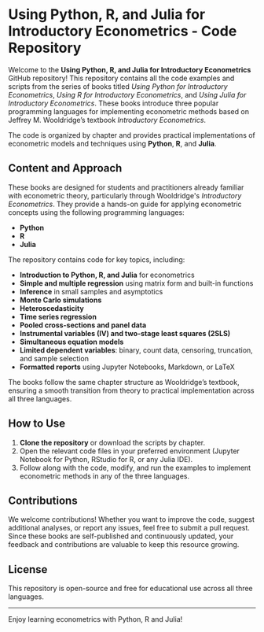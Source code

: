 # Using Python, R, and Julia for Introductory Econometrics - Code Repository

Welcome to the **Using Python, R, and Julia for Introductory Econometrics** GitHub repository! This repository contains all the code examples and scripts from the series of books titled *Using Python for Introductory Econometrics*, *Using R for Introductory Econometrics*, and *Using Julia for Introductory Econometrics*. These books introduce three popular programming languages for implementing econometric methods based on Jeffrey M. Wooldridge’s textbook *Introductory Econometrics*.

The code is organized by chapter and provides practical implementations of econometric models and techniques using **Python**, **R**, and **Julia**.

## Content and Approach

These books are designed for students and practitioners already familiar with econometric theory, particularly through Wooldridge's *Introductory Econometrics*. They provide a hands-on guide for applying econometric concepts using the following programming languages:
- **Python**
- **R**
- **Julia**

The repository contains code for key topics, including:

- **Introduction to Python, R, and Julia** for econometrics
- **Simple and multiple regression** using matrix form and built-in functions
- **Inference** in small samples and asymptotics
- **Monte Carlo simulations**
- **Heteroscedasticity**
- **Time series regression**
- **Pooled cross-sections and panel data**
- **Instrumental variables (IV) and two-stage least squares (2SLS)**
- **Simultaneous equation models**
- **Limited dependent variables**: binary, count data, censoring, truncation, and sample selection
- **Formatted reports** using Jupyter Notebooks, Markdown, or LaTeX

The books follow the same chapter structure as Wooldridge’s textbook, ensuring a smooth transition from theory to practical implementation across all three languages.

## How to Use

1. **Clone the repository** or download the scripts by chapter.
2. Open the relevant code files in your preferred environment (Jupyter Notebook for Python, RStudio for R, or any Julia IDE).
3. Follow along with the code, modify, and run the examples to implement econometric methods in any of the three languages.

## Contributions

We welcome contributions! Whether you want to improve the code, suggest additional analyses, or report any issues, feel free to submit a pull request. Since these books are self-published and continuously updated, your feedback and contributions are valuable to keep this resource growing.

## License

This repository is open-source and free for educational use across all three languages.

---

Enjoy learning econometrics with Python, R and Julia!
